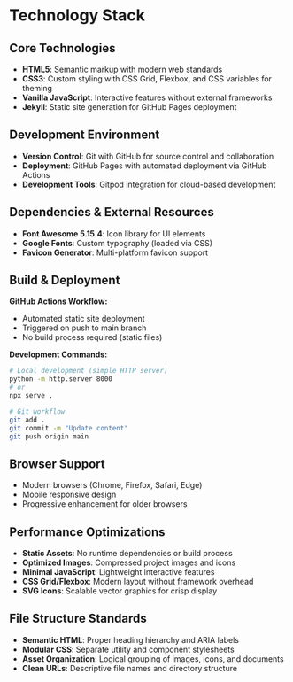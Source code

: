 # Technology Stack

## Core Technologies
- **HTML5**: Semantic markup with modern web standards
- **CSS3**: Custom styling with CSS Grid, Flexbox, and CSS variables for theming
- **Vanilla JavaScript**: Interactive features without external frameworks
- **Jekyll**: Static site generation for GitHub Pages deployment

## Development Environment
- **Version Control**: Git with GitHub for source control and collaboration
- **Deployment**: GitHub Pages with automated deployment via GitHub Actions
- **Development Tools**: Gitpod integration for cloud-based development

## Dependencies & External Resources
- **Font Awesome 5.15.4**: Icon library for UI elements
- **Google Fonts**: Custom typography (loaded via CSS)
- **Favicon Generator**: Multi-platform favicon support

## Build & Deployment
**GitHub Actions Workflow:**
- Automated static site deployment
- Triggered on push to main branch
- No build process required (static files)

**Development Commands:**
```bash
# Local development (simple HTTP server)
python -m http.server 8000
# or
npx serve .

# Git workflow
git add .
git commit -m "Update content"
git push origin main
```

## Browser Support
- Modern browsers (Chrome, Firefox, Safari, Edge)
- Mobile responsive design
- Progressive enhancement for older browsers

## Performance Optimizations
- **Static Assets**: No runtime dependencies or build process
- **Optimized Images**: Compressed project images and icons
- **Minimal JavaScript**: Lightweight interactive features
- **CSS Grid/Flexbox**: Modern layout without framework overhead
- **SVG Icons**: Scalable vector graphics for crisp display

## File Structure Standards
- **Semantic HTML**: Proper heading hierarchy and ARIA labels
- **Modular CSS**: Separate utility and component stylesheets
- **Asset Organization**: Logical grouping of images, icons, and documents
- **Clean URLs**: Descriptive file names and directory structure